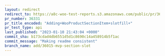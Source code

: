 ```yaml
---
layout: redirect
redirect_to: https://a8c-woo-test-reports.s3.amazonaws.com/public/pr/36331/api/index.html
pr_number: 36331
pr_title_encoded: "Adding+WooProductSectionItem+slotfill+"
pr_test_type: api
last_published: "2023-01-10 21:43:04 +0000"
commit_sha: b173cdad4db6551d5d1c8690c14a458914b5f1ac
commit_message: "Making readme consistent"
branch_name: add/36015-mvp-section-slot
---
```

